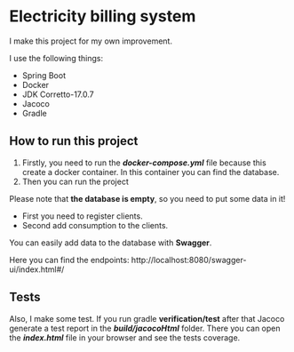 Electricity billing system
=======================
I make this project for my own improvement.

I use the following things:
-  Spring Boot
-  Docker
-  JDK Corretto-17.0.7
-  Jacoco
-  Gradle

How to run this project
--------

1) Firstly, you need to run the ***docker-compose.yml*** file because this create a docker container.
In this container you can find the database.
2) Then you can run the project


Please note that **the database is empty**, so you need to put some data in it!
- First you need to register clients.
- Second add consumption to the clients.

You can easily add data to the database with **Swagger**.

Here you can find the endpoints: http://localhost:8080/swagger-ui/index.html#/

Tests
------
Also, I make some test. If you run gradle **verification/test** after that Jacoco generate a test report
in the ***build/jacocoHtml*** folder. There you can open the ***index.html*** file in your browser and see the tests coverage. 
